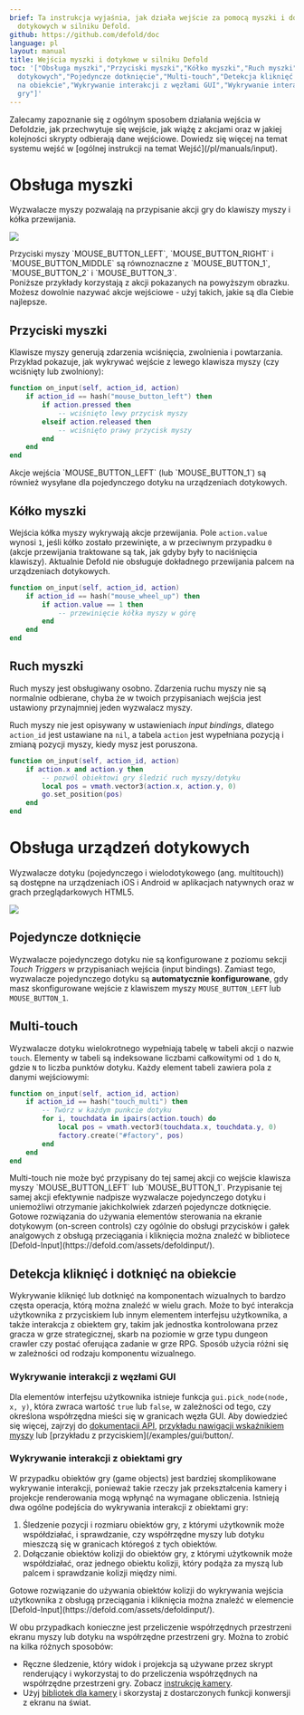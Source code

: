 ```yaml
---
brief: Ta instrukcja wyjaśnia, jak działa wejście za pomocą myszki i dotyku na urządzeniach
  dotykowych w silniku Defold.
github: https://github.com/defold/doc
language: pl
layout: manual
title: Wejścia myszki i dotykowe w silniku Defold
toc: '["Obsługa myszki","Przyciski myszki","Kółko myszki","Ruch myszki","Obsługa urządzeń
  dotykowych","Pojedyncze dotknięcie","Multi-touch","Detekcja kliknięć i dotknięć
  na obiekcie","Wykrywanie interakcji z węzłami GUI","Wykrywanie interakcji z obiektami
  gry"]'
---
```


<div class='sidenote' markdown='1'>
Zalecamy zapoznanie się z ogólnym sposobem działania wejścia w Defoldzie, jak przechwytuje się wejście, jak wiążę z akcjami oraz w jakiej kolejności skrypty odbierają dane wejściowe. Dowiedz się więcej na temat systemu wejść w [ogólnej instrukcji na temat Wejść](/pl/manuals/input).
</div>

# Obsługa myszki

Wyzwalacze myszy pozwalają na przypisanie akcji gry do klawiszy myszy i kółka przewijania.

![](/manuals/images/input/mouse_bindings.png)

<div class='sidenote' markdown='1'>
Przyciski myszy `MOUSE_BUTTON_LEFT`, `MOUSE_BUTTON_RIGHT` i `MOUSE_BUTTON_MIDDLE` są równoznaczne z `MOUSE_BUTTON_1`, `MOUSE_BUTTON_2` i `MOUSE_BUTTON_3`.
</div>

<div class='important' markdown='1'>
Poniższe przykłady korzystają z akcji pokazanych na powyższym obrazku. Możesz dowolnie nazywać akcje wejściowe - użyj takich, jakie są dla Ciebie najlepsze.
</div>

## Przyciski myszki

Klawisze myszy generują zdarzenia wciśnięcia, zwolnienia i powtarzania. Przykład pokazuje, jak wykrywać wejście z lewego klawisza myszy (czy wciśnięty lub zwolniony):

```lua
function on_input(self, action_id, action)
    if action_id == hash("mouse_button_left") then
        if action.pressed then
            -- wciśnięto lewy przycisk myszy
        elseif action.released then
            -- wciśnięto prawy przycisk myszy
        end
    end
end
```

<div class='important' markdown='1'>
Akcje wejścia `MOUSE_BUTTON_LEFT` (lub `MOUSE_BUTTON_1`) są również wysyłane dla pojedynczego dotyku na urządzeniach dotykowych.
</div>

## Kółko myszki

Wejścia kółka myszy wykrywają akcje przewijania. Pole `action.value` wynosi `1`, jeśli kółko zostało przewinięte, a w przeciwnym przypadku `0` (akcje przewijania traktowane są tak, jak gdyby były to naciśnięcia klawiszy). Aktualnie Defold nie obsługuje dokładnego przewijania palcem na urządzeniach dotykowych.

```lua
function on_input(self, action_id, action)
    if action_id == hash("mouse_wheel_up") then
        if action.value == 1 then
            -- przewinięcie kółka myszy w górę
        end
    end
end
```

## Ruch myszki

Ruch myszy jest obsługiwany osobno. Zdarzenia ruchu myszy nie są normalnie odbierane, chyba że w twoich przypisaniach wejścia jest ustawiony przynajmniej jeden wyzwalacz myszy.

Ruch myszy nie jest opisywany w ustawieniach *input bindings*, dlatego `action_id` jest ustawiane na `nil`, a tabela `action` jest wypełniana pozycją i zmianą pozycji myszy, kiedy mysz jest poruszona.

```lua
function on_input(self, action_id, action)
    if action.x and action.y then
        -- pozwól obiektowi gry śledzić ruch myszy/dotyku
        local pos = vmath.vector3(action.x, action.y, 0)
        go.set_position(pos)
    end
end
```

# Obsługa urządzeń dotykowych

Wyzwalacze dotyku (pojedynczego i wielodotykowego (ang. multitouch)) są dostępne na urządzeniach iOS i Android w aplikacjach natywnych oraz w grach przeglądarkowych HTML5.

![](/manuals/images/input/touch_bindings.png)

## Pojedyncze dotknięcie

Wyzwalacze pojedynczego dotyku nie są konfigurowane z poziomu sekcji *Touch Triggers* w przypisaniach wejścia (input bindings). Zamiast tego, wyzwalacze pojedynczego dotyku są **automatycznie konfigurowane**, gdy masz skonfigurowane wejście z klawiszem myszy `MOUSE_BUTTON_LEFT` lub `MOUSE_BUTTON_1`.

## Multi-touch

Wyzwalacze dotyku wielokrotnego wypełniają tabelę w tabeli akcji o nazwie `touch`. Elementy w tabeli są indeksowane liczbami całkowitymi od `1` do `N`, gdzie `N` to liczba punktów dotyku. Każdy element tabeli zawiera pola z danymi wejściowymi:

```lua
function on_input(self, action_id, action)
    if action_id == hash("touch_multi") then
        -- Twórz w każdym punkcie dotyku
        for i, touchdata in ipairs(action.touch) do
            local pos = vmath.vector3(touchdata.x, touchdata.y, 0)
            factory.create("#factory", pos)
        end
    end
end
```

<div class='important' markdown='1'>
Multi-touch nie może być przypisany do tej samej akcji co wejście klawisza myszy `MOUSE_BUTTON_LEFT` lub `MOUSE_BUTTON_1`. Przypisanie tej samej akcji efektywnie nadpisze wyzwalacze pojedynczego dotyku i uniemożliwi otrzymanie jakichkolwiek zdarzeń pojedyncze dotknięcie.
</div>

<div class='sidenote' markdown='1'>
Gotowe rozwiązania do używania elementów sterowania na ekranie dotykowym (on-screen controls) czy ogólnie do obsługi przycisków i gałek analgowych z obsługą przeciągania i kliknięcia można znaleźć w bibliotece [Defold-Input](https://defold.com/assets/defoldinput/).
</div>


## Detekcja kliknięć i dotknięć na obiekcie

Wykrywanie kliknięć lub dotknięć na komponentach wizualnych to bardzo częsta operacja, którą można znaleźć w wielu grach. Może to być interakcja użytkownika z przyciskiem lub innym elementem interfejsu użytkownika, a także interakcja z obiektem gry, takim jak jednostka kontrolowana przez gracza w grze strategicznej, skarb na poziomie w grze typu dungeon crawler czy postać oferująca zadanie w grze RPG. Sposób użycia różni się w zależności od rodzaju komponentu wizualnego.

### Wykrywanie interakcji z węzłami GUI

Dla elementów interfejsu użytkownika istnieje funkcja `gui.pick_node(node, x, y)`, która zwraca wartość `true` lub `false`, w zależności od tego, czy określona współrzędna mieści się w granicach węzła GUI. Aby dowiedzieć się więcej, zajrzyj do [dokumentacji API](/ref/gui/#gui.pick_node:node-x-y), [przykładu nawigacji wskaźnikiem myszy](/examples/gui/pointer_over/) lub [przykładu z przyciskiem](/examples/gui/button/.

### Wykrywanie interakcji z obiektami gry

W przypadku obiektów gry (game objects) jest bardziej skomplikowane wykrywanie interakcji, ponieważ takie rzeczy jak przekształcenia kamery i projekcje renderowania mogą wpłynąć na wymagane obliczenia. Istnieją dwa ogólne podejścia do wykrywania interakcji z obiektami gry:

  1. Śledzenie pozycji i rozmiaru obiektów gry, z którymi użytkownik może współdziałać, i sprawdzanie, czy współrzędne myszy lub dotyku mieszczą się w granicach któregoś z tych obiektów.
  2. Dołączanie obiektów kolizji do obiektów gry, z którymi użytkownik może współdziałać, oraz jednego obiektu kolizji, który podąża za myszą lub palcem i sprawdzanie kolizji między nimi.

<div class='sidenote' markdown='1'>
Gotowe rozwiązanie do używania obiektów kolizji do wykrywania wejścia użytkownika z obsługą przeciągania i kliknięcia można znaleźć w elemencie [Defold-Input](https://defold.com/assets/defoldinput/).
</div>

W obu przypadkach konieczne jest przeliczenie współrzędnych przestrzeni ekranu myszy lub dotyku na współrzędne przestrzeni gry. Można to zrobić na kilka różnych sposobów:

  * Ręczne śledzenie, który widok i projekcja są używane przez skrypt renderujący i wykorzystaj to do przeliczenia współrzędnych na współrzędne przestrzeni gry. Zobacz [instrukcję kamery](/pl/manuals/camera/#converting-mouse-to-world-coordinates).
  * Użyj [bibliotek dla kamery](/pl/manuals/camera/#third-party-camera-solutions) i skorzystaj z dostarczonych funkcji konwersji z ekranu na świat.